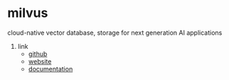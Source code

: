 # milvus

cloud-native vector database, storage for next generation AI applications

1. link
   * [github](https://github.com/milvus-io/milvus)
   * [website](https://milvus.io/)
   * [documentation](https://milvus.io/docs)
